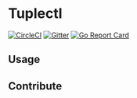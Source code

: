 # Tuplectl

[![CircleCI](https://img.shields.io/circleci/build/github/tuplestream/tuplectl)](https://app.circleci.com/pipelines/github/tuplestream/tuplectl)
[![Gitter](https://badges.gitter.im/tuplestream/community.svg)](https://gitter.im/tuplestream/community?utm_source=badge&utm_medium=badge&utm_campaign=pr-badge)
[![Go Report Card](https://goreportcard.com/badge/github.com/tuplestream/tuplectl)](https://goreportcard.com/report/github.com/tuplestream/tuplectl)

## Usage



## Contribute

